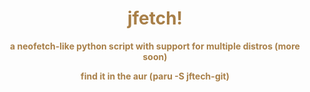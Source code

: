 <div align="center">

# <span style="color:#a87f48;">jfetch!</span>

**<span style="color:#a87f48;">a neofetch-like python script with support for multiple distros (more soon)</span>**

**<span style="color:#a87f48;">find it in the aur (paru -S jftech-git)</span>**
</div>
